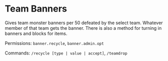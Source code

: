 # Team Banners
Gives team monster banners per 50 defeated by the select team. Whatever member of that team gets the banner. There is also a method for turning in banners and blocks for items.

Permissions: ``banner.recycle``, ``banner.admin.opt``

Commands: ``/recycle [type | value | accept]``, ``/teamdrop``
